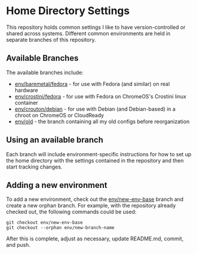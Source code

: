 # Home Directory Settings

This repository holds common settings I like to have version-controlled or
shared across systems. Different common environments are held in separate
branches of this repository.

## Available Branches

The available branches include:

 * [env/baremetal/fedora][baremetal-fedora-branch] - for use with Fedora
   (and similar) on real hardware
 * [env/crostini/fedora][crostini-fedora-branch] - for use with Fedora on
   ChromeOS's Crostini linux container
 * [env/crouton/debian][crouton-debian-branch] - for use with Debian (and
   Debian-based) in a chroot on ChromeOS or CloudReady
 * [env/old][old-branch] - the branch containing all my old configs before
   reorganization

## Using an available branch

Each branch will include environment-specific instructions for how to set up
the home directory with the settings contained in the repository and then
start tracking changes.

## Adding a new environment

To add a new environment, check out the [env/new-env-base][new-env-base-branch]
branch and create a new orphan branch. For example, with the repository
already checked out, the following commands could be used:

```shell
git checkout env/new-env-base
git checkout --orphan env/new-branch-name
```

After this is complete, adjust as necessary, update README.md, commit, and
push.

[baremetal-fedora-branch]: https://github.com/rmgrimm/home-git/tree/env/baremetal/fedora
[crostini-fedora-branch]: https://github.com/rmgrimm/home-git/tree/env/crostini/fedora
[crouton-debian-branch]: https://github.com/rmgrimm/home-git/tree/env/crouton/debian
[new-env-base-branch]: https://github.com/rmgrimm/home-git/tree/env/new-env-base
[old-branch]: https://github.com/rmgrimm/home-git/tree/env/old
